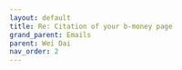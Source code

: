 ```yaml
---
layout: default
title: Re: Citation of your b-money page
grand_parent: Emails
parent: Wei Dai
nav_order: 2
---
```

